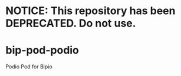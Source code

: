# **NOTICE:** This repository has been **DEPRECATED**. Do not use.
bip-pod-podio
=============

Podio Pod for Bipio
